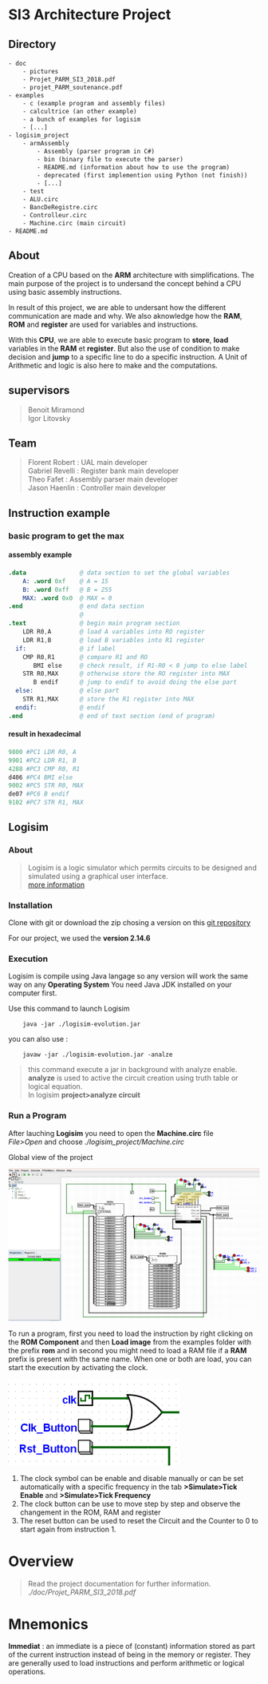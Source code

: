 # SI3 Architecture Project

## Directory

    - doc
        - pictures
        - Projet_PARM_SI3_2018.pdf
        - projet_PARM_soutenance.pdf
    - examples
        - c (example program and assembly files)
        - calcultrice (an other example)
        - a bunch of examples for logisim
        - [...]
    - logisim_project
        - armAssembly
            - Assembly (parser program in C#)
            - bin (binary file to execute the parser)
            - README.md (information about how to use the program)
            - deprecated (first implemention using Python (not finish))
            - [...]
        - test
        - ALU.circ
        - BancDeRegistre.circ
        - Controlleur.circ
        - Machine.circ (main circuit)
    - README.md

## About

Creation of a CPU based on the **ARM** architecture with simplifications. 
The main purpose of the project is to undersand the concept behind a CPU using basic assembly instructions.

In result of this project, we are able to undersant how the different communication are made and why. 
We also aknowledge how the **RAM**, **ROM** and **register** are used for variables and instructions.

With this **CPU**, we are able to execute basic program to **store**, **load** variables in the **RAM** et **register**. 
But also the use of condition to make decision and **jump** to a specific line to do a specific instruction. 
A Unit of Arithmetic and logic is also here to make and the computations. 

## supervisors
> Benoit Miramond<br>
> Igor Litovsky

## Team
>Florent Robert     : UAL main developer<br> 
>Gabriel Revelli    : Register bank main developer<br>
>Theo Fafet         : Assembly parser main developer<br>
>Jason Haenlin      : Controller main developer

## Instruction example
### basic program to get the max
#### assembly example
```s
.data               @ data section to set the global variables
    A: .word 0xf    @ A = 15 
    B: .word 0xff   @ B = 255
    MAX: .word 0x0  @ MAX = 0
.end                @ end data section
                    @
.text               @ begin main program section
    LDR R0,A        @ load A variables into RO register
    LDR R1,B        @ load B variables into R1 register
  if:               @ if label
    CMP R0,R1       @ compare R1 and RO 
       BMI else     @ check result, if R1-R0 < 0 jump to else label
    STR R0,MAX      @ otherwise store the RO register into MAX
       B endif      @ jump to endif to avoid doing the else part
  else:             @ else part
    STR R1,MAX      @ store the R1 register into MAX
  endif:            @ endif
.end                @ end of text section (end of program)
```
#### result in hexadecimal
```s
9800 #PC1 LDR R0, A
9901 #PC2 LDR R1, B
4288 #PC3 CMP R0, R1
d406 #PC4 BMI else
9002 #PC5 STR R0, MAX
de07 #PC6 B endif
9102 #PC7 STR R1, MAX 
```

## Logisim
### About
>Logisim is a logic simulator which permits circuits to be designed and simulated using a graphical user interface.<br>
[more information](https://en.wikipedia.org/wiki/Logisim)

### Installation
Clone with git or download the zip chosing a version on this [git repository](https://github.com/reds-heig/logisim-evolution/releases)

For our project, we used the **version 2.14.6** 

### Execution
Logisim is compile using Java langage so any version will work the same way on any **Operating System**
You need Java JDK installed on your computer first.

Use this command to launch Logisim
````
    java -jar ./logisim-evolution.jar 
````
you can also use :
```
    javaw -jar ./logisim-evolution.jar -analze
```
> this command execute a jar in background with analyze enable.<br>
> **analyze** is used to active the circuit creation using truth table or logical equation. <br>
> In logisim **project>analyze circuit**

### Run a Program

After lauching **Logisim** you need to open the **Machine.circ** file
<br>*File>Open* and choose *./logisim_project/Machine.circ* 

Global view of the project

![Logisim_main](doc/pictures/logisim_main.PNG)
 
To run a program, first you need to load the instruction by right clicking on the **ROM Component** and then **Load image** from
the examples folder with the prefix **rom** and in second you might need to load a RAM file if a **RAM** prefix is present with the same name. When one or both are load, you can start the execution by activating the clock.

![Logisim_clock](doc/pictures/logisim_clock.PNG)
 1. The clock symbol can be enable and disable manually or can be set automatically with a specific frequency in the tab **>Simulate>Tick Enable** and **>Simulate>Tick Frequency**
 2. The clock button can be use to move step by step and observe the changement in the ROM, RAM and register
 3. The reset button can be used to reset the Circuit and the Counter to 0 to start again from instruction 1.

# Overview

>Read the project documentation for further information.<br>
 *./doc/Projet_PARM_SI3_2018.pdf*

# Mnemonics

**Immediat** : an immediate is a piece of (constant) information stored as part of the current instruction instead of being in the memory or register. They are generally used to load instructions and perform arithmetic or logical operations.

 
